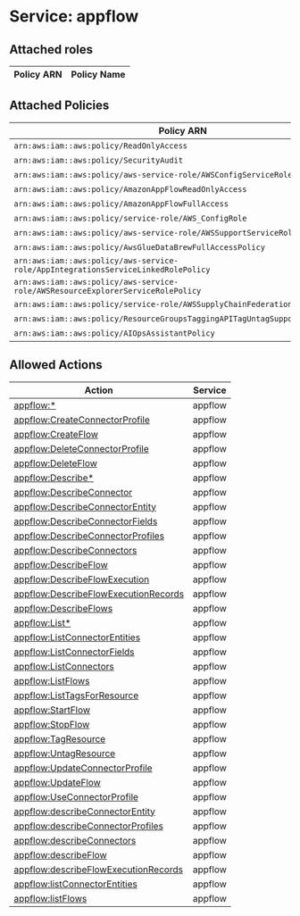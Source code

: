 # Service: appflow

## Attached roles

| Policy ARN | Policy Name |
|------------|-------------|
## Attached Policies

| Policy ARN | Policy Name |
|------------|-------------|
| `arn:aws:iam::aws:policy/ReadOnlyAccess` | [ReadOnlyAccess](../policies.md#readonlyaccess) |
| `arn:aws:iam::aws:policy/SecurityAudit` | [SecurityAudit](../policies.md#securityaudit) |
| `arn:aws:iam::aws:policy/aws-service-role/AWSConfigServiceRolePolicy` | [AWSConfigServiceRolePolicy](../policies.md#awsconfigservicerolepolicy) |
| `arn:aws:iam::aws:policy/AmazonAppFlowReadOnlyAccess` | [AmazonAppFlowReadOnlyAccess](../policies.md#amazonappflowreadonlyaccess) |
| `arn:aws:iam::aws:policy/AmazonAppFlowFullAccess` | [AmazonAppFlowFullAccess](../policies.md#amazonappflowfullaccess) |
| `arn:aws:iam::aws:policy/service-role/AWS_ConfigRole` | [AWS_ConfigRole](../policies.md#aws_configrole) |
| `arn:aws:iam::aws:policy/aws-service-role/AWSSupportServiceRolePolicy` | [AWSSupportServiceRolePolicy](../policies.md#awssupportservicerolepolicy) |
| `arn:aws:iam::aws:policy/AwsGlueDataBrewFullAccessPolicy` | [AwsGlueDataBrewFullAccessPolicy](../policies.md#awsgluedatabrewfullaccesspolicy) |
| `arn:aws:iam::aws:policy/aws-service-role/AppIntegrationsServiceLinkedRolePolicy` | [AppIntegrationsServiceLinkedRolePolicy](../policies.md#appintegrationsservicelinkedrolepolicy) |
| `arn:aws:iam::aws:policy/aws-service-role/AWSResourceExplorerServiceRolePolicy` | [AWSResourceExplorerServiceRolePolicy](../policies.md#awsresourceexplorerservicerolepolicy) |
| `arn:aws:iam::aws:policy/service-role/AWSSupplyChainFederationAdminAccess` | [AWSSupplyChainFederationAdminAccess](../policies.md#awssupplychainfederationadminaccess) |
| `arn:aws:iam::aws:policy/ResourceGroupsTaggingAPITagUntagSupportedResources` | [ResourceGroupsTaggingAPITagUntagSupportedResources](../policies.md#resourcegroupstaggingapitaguntagsupportedresources) |
| `arn:aws:iam::aws:policy/AIOpsAssistantPolicy` | [AIOpsAssistantPolicy](../policies.md#aiopsassistantpolicy) |

## Allowed Actions

| Action | Service |
|--------|---------|
| [appflow:*](../actions.md#appflow:all) | appflow |
| [appflow:CreateConnectorProfile](../actions.md#appflow:createconnectorprofile) | appflow |
| [appflow:CreateFlow](../actions.md#appflow:createflow) | appflow |
| [appflow:DeleteConnectorProfile](../actions.md#appflow:deleteconnectorprofile) | appflow |
| [appflow:DeleteFlow](../actions.md#appflow:deleteflow) | appflow |
| [appflow:Describe*](../actions.md#appflow:describeall) | appflow |
| [appflow:DescribeConnector](../actions.md#appflow:describeconnector) | appflow |
| [appflow:DescribeConnectorEntity](../actions.md#appflow:describeconnectorentity) | appflow |
| [appflow:DescribeConnectorFields](../actions.md#appflow:describeconnectorfields) | appflow |
| [appflow:DescribeConnectorProfiles](../actions.md#appflow:describeconnectorprofiles) | appflow |
| [appflow:DescribeConnectors](../actions.md#appflow:describeconnectors) | appflow |
| [appflow:DescribeFlow](../actions.md#appflow:describeflow) | appflow |
| [appflow:DescribeFlowExecution](../actions.md#appflow:describeflowexecution) | appflow |
| [appflow:DescribeFlowExecutionRecords](../actions.md#appflow:describeflowexecutionrecords) | appflow |
| [appflow:DescribeFlows](../actions.md#appflow:describeflows) | appflow |
| [appflow:List*](../actions.md#appflow:listall) | appflow |
| [appflow:ListConnectorEntities](../actions.md#appflow:listconnectorentities) | appflow |
| [appflow:ListConnectorFields](../actions.md#appflow:listconnectorfields) | appflow |
| [appflow:ListConnectors](../actions.md#appflow:listconnectors) | appflow |
| [appflow:ListFlows](../actions.md#appflow:listflows) | appflow |
| [appflow:ListTagsForResource](../actions.md#appflow:listtagsforresource) | appflow |
| [appflow:StartFlow](../actions.md#appflow:startflow) | appflow |
| [appflow:StopFlow](../actions.md#appflow:stopflow) | appflow |
| [appflow:TagResource](../actions.md#appflow:tagresource) | appflow |
| [appflow:UntagResource](../actions.md#appflow:untagresource) | appflow |
| [appflow:UpdateConnectorProfile](../actions.md#appflow:updateconnectorprofile) | appflow |
| [appflow:UpdateFlow](../actions.md#appflow:updateflow) | appflow |
| [appflow:UseConnectorProfile](../actions.md#appflow:useconnectorprofile) | appflow |
| [appflow:describeConnectorEntity](../actions.md#appflow:describeconnectorentity) | appflow |
| [appflow:describeConnectorProfiles](../actions.md#appflow:describeconnectorprofiles) | appflow |
| [appflow:describeConnectors](../actions.md#appflow:describeconnectors) | appflow |
| [appflow:describeFlow](../actions.md#appflow:describeflow) | appflow |
| [appflow:describeFlowExecutionRecords](../actions.md#appflow:describeflowexecutionrecords) | appflow |
| [appflow:listConnectorEntities](../actions.md#appflow:listconnectorentities) | appflow |
| [appflow:listFlows](../actions.md#appflow:listflows) | appflow |